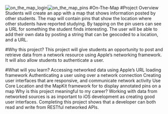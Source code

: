 ![on_the_map_login](https://cloud.githubusercontent.com/assets/19356639/19224064/7d3f01f8-8e32-11e6-9be3-9a778b4a8ab6.png)![on_the_map_pins](https://cloud.githubusercontent.com/assets/19356639/19224086/14451380-8e33-11e6-96e0-0e1d8aa738fe.png)
#On-The-Map
#Project Overview
Students will create an app with a map that shows information posted by other students. The map will contain pins that show the location where other students have reported studying. By tapping on the pin users can see a URL for something the student finds interesting. The user will be able to add their own data by posting a string that can be geocoded to a location, and a URL.

#Why this project?
This project will give students an opportunity to post and retrieve data from a network resource using Apple’s networking framework. It will also allow students to authenticate a user.

#What will you learn?
Accessing networked data using Apple’s URL loading framework
Authenticating a user using over a network connection
Creating user interfaces that are responsive, and communicate network activity
Use Core Location and the MapKit framework for to display annotated pins on a map
Why is this project meaningful to my career?
Working with data from networked sources is as important to iOS development as creating good user interfaces. Completing this project shows that a developer can both read and write from RESTful networked APIs.
